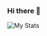 ### Hi there 👋

![My Stats](https://github-readme-stats.vercel.app/api?username=TheExentist151&show_icons=true&theme=react)
